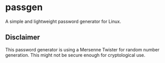 # passgen
A simple and lightweight password generator for Linux.

## Disclaimer
This password generator is using a Mersenne Twister for random number generation. This might not be secure enough for cryptological use.
